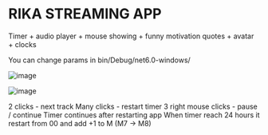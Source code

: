 # RIKA STREAMING APP
 Timer + audio player + mouse showing + funny motivation quotes + avatar + clocks

You can change params in bin/Debug/net6.0-windows/

![image](https://github.com/user-attachments/assets/d1403bc7-29bd-4735-a9d1-f4e249607eb4)

![image](https://github.com/user-attachments/assets/eaa474c1-2635-448a-ac6d-9a9364d0e9a6)

2 clicks - next track
Many clicks - restart timer
3 right mouse clicks - pause / continue
Timer continues after restarting app
When timer reach 24 hours it restart from 00 and add +1 to M
(M7 -> M8)
